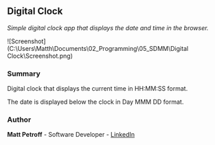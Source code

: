 ## Digital Clock

_Simple digital clock app that displays the date and time in the browser._

![Screenshot]
(C:\Users\Matth\Documents\02_Programming\05_SDMM\Digital Clock\Screenshot.png)

### Summary

Digital clock that displays the current time in HH:MM:SS format. 

The date is displayed below the clock in Day MMM DD format.

### Author

__Matt Petroff__ - Software Developer - [LinkedIn](https://www.linkedin.com/in/matthewpetroff/)